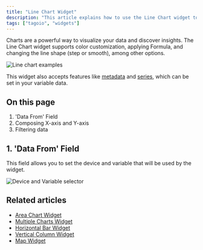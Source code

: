 ```yaml
---
title: "Line Chart Widget"
description: "This article explains how to use the Line Chart widget to visualize data in TagoIO, including customization options and how to configure the widget's data source. It also lists the main sections covered and related articles."
tags: ["tagoio", "widgets"]
---
```


Charts are a powerful way to visualize your data and discover insights. The Line Chart widget supports color customization, applying Formula, and changing the line shape (step or smooth), among other options.

![Line chart examples](/docs_imagem/tagoio/line-chart-widget-2.png)

This widget also accepts features like [metadata](link-to-metadata) and [series](link-to-series), which can be set in your variable data.

## On this page
1. 'Data From' Field  
2. Composing X-axis and Y-axis  
3. Filtering data

## 1. 'Data From' Field
This field allows you to set the device and variable that will be used by the widget.

![Device and Variable selector](/docs_imagem/tagoio/line-chart-widget-2.png)

## Related articles
- [Area Chart Widget](link-to-area-chart-widget)  
- [Multiple Charts Widget](link-to-multiple-charts-widget)  
- [Horizontal Bar Widget](link-to-horizontal-bar-widget)  
- [Vertical Column Widget](link-to-vertical-column-widget)  
- [Map Widget](link-to-map-widget)